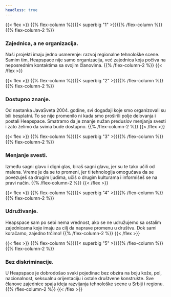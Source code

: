 ```yaml
---
headless: true
---
```


{{< flex >}}
{{% flex-column %}}{{< superbig "1" >}}{{% /flex-column %}}
{{% flex-column-2 %}}
### Zajednica, a ne organizacija.

Naši projekti imaju jedno usmerenje: razvoj regionalne tehnološke scene. Samim tim, Heapspace nije samo organizacija, već zajednica koja počiva na neposrednim kontaktima sa svojim članovima.
{{% /flex-column-2 %}}
{{< /flex >}}


{{< flex >}}
{{% flex-column %}}{{< superbig "2" >}}{{% /flex-column %}}
{{% flex-column-2 %}}
### Dostupno znanje.

Od nastanka JavaSveta 2004. godine, svi događaji koje smo organizovali su bili besplatni. To se nije promenilo ni kada smo proširili polje delovanja i postali Heapspace. Smatramo da je znanje nužan preduslov menjanja svesti i zato želimo da svima bude dostupno.
{{% /flex-column-2 %}}
{{< /flex >}}


{{< flex >}}
{{% flex-column %}}{{< superbig "3" >}}{{% /flex-column %}}
{{% flex-column-2 %}}
### Menjanje svesti.

Između sagni glavu i digni glas, biraš sagni glavu, jer su te tako učili od malena. Vreme je da se to promeni, jer ti tehnologija omogućava da se povezuješ sa drugim ljudima, učiš o drugim kulturama i informišeš se na pravi način.
{{% /flex-column-2 %}}
{{< /flex >}}


{{< flex >}}
{{% flex-column %}}{{< superbig "4" >}}{{% /flex-column %}}
{{% flex-column-2 %}}
### Udruživanje.

Heapspace sam po sebi nema vrednost, ako se ne udružujemo sa ostalim zajednicama koje imaju za cilj da naprave promenu u društvu. Dok sami koračamo, zajedno trčimo!
{{% /flex-column-2 %}}
{{< /flex >}}


{{< flex >}}
{{% flex-column %}}{{< superbig "5" >}}{{% /flex-column %}}
{{% flex-column-2 %}}
### Bez diskriminacije.

U Heapspace je dobrodošao svaki pojedinac bez obzira na boju kože, pol, nacionalnost, seksualnu orijentaciju i ostale društvene konstrukte. Sve članove zajednice spaja ideja razvijanja tehnološke scene u Srbiji i regionu.
{{% /flex-column-2 %}}
{{< /flex >}}
